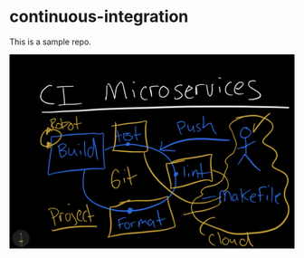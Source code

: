 # continuous-integration
This is a sample repo.

![cover_image.png](https://github.com/sangnguyens/continuous-integration/blob/main/cover_image.jpeg)

